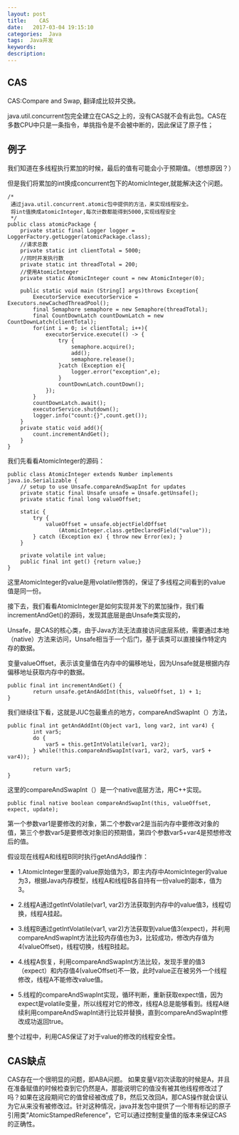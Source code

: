 ```yaml
---
layout: post
title:    CAS
date:   2017-03-04 19:15:10
categories:  Java
tags:  Java并发
keywords: 
description: 
---
```

## CAS

CAS:Compare and Swap, 翻译成比较并交换。

java.util.concurrent包完全建立在CAS之上的，没有CAS就不会有此包。CAS在多数CPU中只是一条指令，单挑指令是不会被中断的，因此保证了原子性；

## 例子
我们知道在多线程执行累加的时候，最后的值有可能会小于预期值。（想想原因？）

但是我们将累加的int换成concurrent包下的AtomicInteger,就能解决这个问题。
```
/*
 通过java.util.concurrent.atomic包中提供的方法，来实现线程安全。
 将int值换成atomicInteger,每次计数都能得到5000,实现线程安全
 */
public class atomicPackage {
    private static final Logger logger = LoggerFactory.getLogger(atomicPackage.class);
    //请求总数
    private static int clientTotal = 5000;
    //同时并发执行数
    private static int threadTotal = 200;
    //使用AtomicInteger
    private static AtomicInteger count = new AtomicInteger(0);

    public static void main (String[] args)throws Exception{
        ExecutorService executorService = Executors.newCachedThreadPool();
        final Semaphore semaphore = new Semaphore(threadTotal);
        final CountDownLatch countDownLatch = new CountDownLatch(clientTotal);
        for(int i = 0; i< clientTotal; i++){
            executorService.execute(() -> {
                try {
                    semaphore.acquire();
                    add();
                    semaphore.release();
                }catch (Exception e){
                    logger.error("exception",e);
                }
                countDownLatch.countDown();
            });
        }
        countDownLatch.await();
        executorService.shutdown();
        logger.info("count:{}",count.get());
    }
    private static void add(){
        count.incrementAndGet();
    }
}
```
我们先看看AtomicInteger的源码：
```
public class AtomicInteger extends Number implements java.io.Serializable {
    // setup to use Unsafe.compareAndSwapInt for updates
    private static final Unsafe unsafe = Unsafe.getUnsafe();
    private static final long valueOffset;

    static {
        try {
            valueOffset = unsafe.objectFieldOffset
                (AtomicInteger.class.getDeclaredField("value"));
        } catch (Exception ex) { throw new Error(ex); }
    }

    private volatile int value;
    public final int get() {return value;}
}
```
这里AtomicInteger的value是用volatile修饰的，保证了多线程之间看到的value值是同一份。

接下去，我们看看AtomicInteger是如何实现并发下的累加操作，我们看incrementAndGet()的源码，发现其底层是由Unsafe类实现的，

Unsafe，是CAS的核心类，由于Java方法无法直接访问底层系统，需要通过本地（native）方法来访问，Unsafe相当于一个后门，基于该类可以直接操作特定内存的数据。

变量valueOffset，表示该变量值在内存中的偏移地址，因为Unsafe就是根据内存偏移地址获取内存中的数据。

```
public final int incrementAndGet() {
        return unsafe.getAndAddInt(this, valueOffset, 1) + 1;
}
```
我们继续往下看，这就是JUC包最重点的地方，compareAndSwapInt（）方法，
```
public final int getAndAddInt(Object var1, long var2, int var4) {
        int var5;
        do {
            var5 = this.getIntVolatile(var1, var2); 
        } while(!this.compareAndSwapInt(var1, var2, var5, var5 + var4));

        return var5;
}
``` 
这里的compareAndSwapInt（）是一个native底层方法，用C++实现。
``` 
public final native boolean compareAndSwapInt(this, valueOffset, expect, update);
``` 
第一个参数var1是要修改的对象，第二个参数var2是当前内存中要修改对象的值，第三个参数var5是要修改对象旧的预期值，第四个参数var5+var4是预想修改后的值。

假设现在线程A和线程B同时执行getAndAdd操作：

* 1.AtomicInteger里面的value原始值为3，即主内存中AtomicInteger的value为3，根据Java内存模型，线程A和线程B各自持有一份value的副本，值为3。

* 2.线程A通过getIntVolatile(var1, var2)方法获取到内存中的value值3，线程切换，线程A挂起。

* 3.线程B通过getIntVolatile(var1, var2)方法获取到value值3(expect)，并利用compareAndSwapInt方法比较内存值也为3，比较成功，修改内存值为4(valueOffset)，线程切换，线程B挂起。

* 4.线程A恢复，利用compareAndSwapInt方法比较，发现手里的值3（expect）和内存值4(valueOffset)不一致，此时value正在被另外一个线程修改，线程A不能修改value值。

* 5.线程的compareAndSwapInt实现，循环判断，重新获取expect值，因为expect是volatile变量，所以线程对它的修改，线程A总是能够看到。线程A继续利用compareAndSwapInt进行比较并替换，直到compareAndSwapInt修改成功返回true。

整个过程中，利用CAS保证了对于value的修改的线程安全性。

## CAS缺点

CAS存在一个很明显的问题，即ABA问题。
如果变量V初次读取的时候是A，并且在准备赋值的时候检查到它仍然是A，那能说明它的值没有被其他线程修改过了吗？如果在这段期间它的值曾经被改成了B，然后又改回A，那CAS操作就会误认为它从来没有被修改过。针对这种情况，java并发包中提供了一个带有标记的原子引用类”AtomicStampedReference”，它可以通过控制变量值的版本来保证CAS的正确性。
